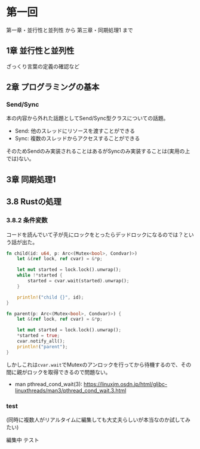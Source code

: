 # 第一回

第一章・並行性と並列性 から 第三章・同期処理1 まで

## 1章 並行性と並列性

ざっくり言葉の定義の確認など

## 2章 プログラミングの基本

### Send/Sync

本の内容から外れた話題としてSend/Sync型クラスについての話題。

- Send: 他のスレッドにリソースを渡すことができる
- Sync: 複数のスレッドからアクセスすることができる

そのためSendのみ実装されることはあるがSyncのみ実装することは(実用の上では)ない。

## 3章 同期処理1

## 3.8 Rustの処理

### 3.8.2 条件変数

コードを読んでいて子が先にロックをとったらデッドロックになるのでは？という話が出た。

```rust
fn child(id: u64, p: Arc<(Mutex<bool>, Condvar)>)
    let &(ref lock, ref cvar) = &*p;

    let mut started = lock.lock().unwrap();
    while !*started {
        started = cvar.wait(started).unwrap();
    }

    println!("child {}", id);
}

fn parent(p: Arc<(Mutex<bool>, Condvar)>) {
    let &(ref lock, ref cvar) = &*p;

    let mut started = lock.lock().unwrap();
    *started = true;
    cvar.notify_all();
    println!("parent");
}
```

しかしこれは`cvar.wait`でMutexのアンロックを行ってから待機するので、その間に親がロックを取得できるので問題ない。

- man pthread_cond_wait(3): https://linuxjm.osdn.jp/html/glibc-linuxthreads/man3/pthread_cond_wait.3.html

### test

(同時に複数人がリアルタイムに編集しても大丈夫らしいが本当なのか試してみたい)

編集中
テスト